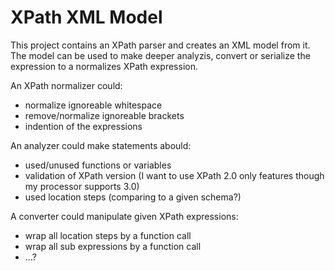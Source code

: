 # XPath XML Model

This project contains an XPath parser and creates an XML model from it. The model can be used to make deeper analyzis, convert or serialize the expression to a normalizes XPath expression.

An XPath normalizer could:

* normalize ignoreable whitespace
* remove/normalize ignoreable brackets
* indention of the expressions


An analyzer could make statements abould:

* used/unused functions or variables
* validation of XPath version (I want to use XPath 2.0 only features though my processor supports 3.0)
* used location steps (comparing to a given schema?)

A converter could manipulate given XPath expressions:

* wrap all location steps by a function call
* wrap all sub expressions by a function call
* ...?


